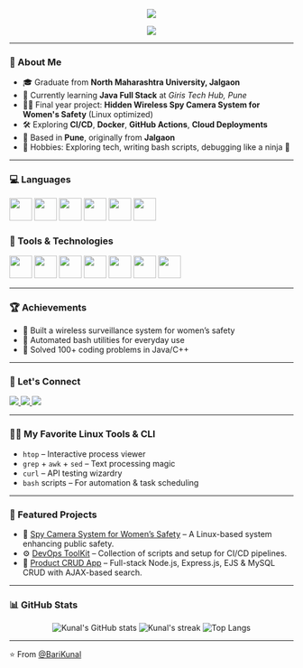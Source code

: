 <p align="center">
  <img src="https://capsule-render.vercel.app/api?type=waving&color=0:43e97b,100:38f9d7&height=200&section=header&text=Kunal%20Bari&fontSize=40&fontColor=ffffff&animation=fadeIn" />
</p>

<p align="center">
  <img src="https://readme-typing-svg.herokuapp.com?font=Fira+Code&weight=600&pause=1000&color=F75C7E&width=500&lines=Java+Full+Stack+Developer;Node.js+|+React+|+SQL+Developer;Linux+Power+User;DevOps+Enthusiast;Loves+to+automate+everything" />
</p>

---

### 🚀 About Me

- 🎓 Graduate from **North Maharashtra University, Jalgaon**
- 🌱 Currently learning **Java Full Stack** at *Giris Tech Hub, Pune*
- 👨‍💻 Final year project: **Hidden Wireless Spy Camera System for Women's Safety** (Linux optimized)
- 🛠️ Exploring **CI/CD**, **Docker**, **GitHub Actions**, **Cloud Deployments**
- 📍 Based in **Pune**, originally from **Jalgaon**
- 🧩 Hobbies: Exploring tech, writing bash scripts, debugging like a ninja 🥷

---

### 💻 Languages

<p align="left">
  <img src="https://cdn.jsdelivr.net/gh/devicons/devicon/icons/java/java-original.svg" width="40" />
  <img src="https://cdn.jsdelivr.net/gh/devicons/devicon/icons/c/c-original.svg" width="40" />
  <img src="https://cdn.jsdelivr.net/gh/devicons/devicon/icons/cplusplus/cplusplus-original.svg" width="40" />
  <img src="https://cdn.jsdelivr.net/gh/devicons/devicon/icons/html5/html5-original.svg" width="40" />
  <img src="https://cdn.jsdelivr.net/gh/devicons/devicon/icons/css3/css3-original.svg" width="40" />
  <img src="https://cdn.jsdelivr.net/gh/devicons/devicon/icons/javascript/javascript-original.svg" width="40" />
</p>

### 🔧 Tools & Technologies

<p align="left">
  <img src="https://cdn.jsdelivr.net/gh/devicons/devicon/icons/nodejs/nodejs-original.svg" width="40" />
  <img src="https://cdn.jsdelivr.net/gh/devicons/devicon/icons/react/react-original.svg" width="40" />
  <img src="https://cdn.jsdelivr.net/gh/devicons/devicon/icons/linux/linux-original.svg" width="40" />
<!--   <img src="https://cdn.jsdelivr.net/gh/devicons/devicon/icons/github/github-original-white.svg" width="40" /> -->
  <img src="https://cdn.jsdelivr.net/gh/devicons/devicon/icons/jira/jira-original.svg" width="40" />
  <img src="https://cdn.jsdelivr.net/gh/devicons/devicon/icons/vscode/vscode-original.svg" width="40" />
  <img src="https://cdn.jsdelivr.net/gh/devicons/devicon/icons/intellij/intellij-original.svg" width="40" />
  <img src="https://cdn.jsdelivr.net/gh/devicons/devicon/icons/eclipse/eclipse-original.svg" width="40" />
<!--   <img src="https://upload.wikimedia.org/wikipedia/commons/1/1e/EJS_logo.png" width="40" alt="EJS logo" /> -->
</p>

---

### 🏆 Achievements

- 🥇 Built a wireless surveillance system for women’s safety
- 🧠 Automated bash utilities for everyday use
- 🎯 Solved 100+ coding problems in Java/C++


---

### 🔗 Let's Connect

<p align="left">
  <a href="https://www.linkedin.com/in/kunal-bari-software-developer" target="_blank">
    <img src="https://img.shields.io/badge/LinkedIn-0077B5?style=for-the-badge&logo=linkedin&logoColor=white" />
  </a>
  <a href="mailto:kunalbari751@gmail.com">
    <img src="https://img.shields.io/badge/Gmail-D14836?style=for-the-badge&logo=gmail&logoColor=white" />
  </a>
  <a href="https://github.com/BariKunal" target="_blank">
    <img src="https://img.shields.io/badge/GitHub-100000?style=for-the-badge&logo=github&logoColor=white" />
  </a>
</p>

---

### 🧑‍💻 My Favorite Linux Tools & CLI

- `htop` – Interactive process viewer  
- `grep` + `awk` + `sed` – Text processing magic  
- `curl` – API testing wizardry  
- `bash` scripts – For automation & task scheduling

---

### 🚀 Featured Projects

- 🔐 [Spy Camera System for Women’s Safety](https://github.com/BariKunal/spy-camera-linux) – A Linux-based system enhancing public safety.
- ⚙️ [DevOps ToolKit](https://github.com/BariKunal/devops-toolkit) – Collection of scripts and setup for CI/CD pipelines.
- 🛒 [Product CRUD App](https://github.com/BariKunal/Node_Projects) – Full-stack Node.js, Express.js, EJS & MySQL CRUD with AJAX-based search.

---

### 📊 GitHub Stats

<p align="center">
  <img src="https://github-readme-stats.vercel.app/api?username=BariKunal&show_icons=true&theme=radical" alt="Kunal's GitHub stats" />
  <img src="https://github-readme-streak-stats.herokuapp.com/?user=BariKunal&theme=radical" alt="Kunal's streak" />
  <img src="https://github-readme-stats.vercel.app/api/top-langs/?username=BariKunal&layout=compact&theme=radical" alt="Top Langs" />
</p>

---

⭐️ From [@BariKunal](https://github.com/BariKunal)

